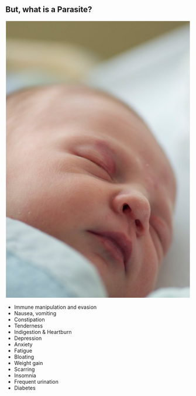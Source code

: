 <!-- .slide: class="slide-with-special-img-positionning" -->
##  But, what is a Parasite?
![](slides/img/babs.png)
- Immune manipulation and evasion
- Nausea, vomiting
- Constipation
- Tenderness
- Indigestion & Heartburn
- Depression
- Anxiety
- Fatigue
- Bloating
- Weight gain
- Scarring
- Insomnia
- Frequent urination
- Diabetes
